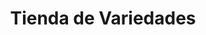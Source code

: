 ---
title: "Tienda de Variedades"
url: /ciudad-satelite/tienda-de-variedades-arturo-ballivian-otero-5/
shop: Lebensmittel
---